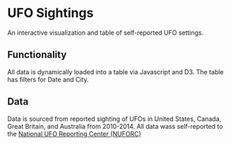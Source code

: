 # UFO Sightings
An interactive visualization and table of self-reported UFO settings.

## Functionality
All data is dynamically loaded into a table via Javascript and D3. The table has filters for Date and City.

## Data
Data is sourced from reported sighting of UFOs in United States, Canada, Great Britain, and Australia from 2010-2014. All data wass self-reported to the 
[National UFO Reporting Center (NUFORC)](http://www.nuforc.org/ "National UFO Reporting Center (NUFORC)")
